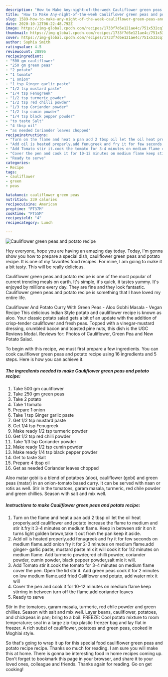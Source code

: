 ```yaml
---
description: "How to Make Any-night-of-the-week Cauliflower green peas and potato recipe"
title: "How to Make Any-night-of-the-week Cauliflower green peas and potato recipe"
slug: 1589-how-to-make-any-night-of-the-week-cauliflower-green-peas-and-potato-recipe
date: 2020-10-12T06:22:48.792Z
image: https://img-global.cpcdn.com/recipes/1733f7d6e121ae4c/751x532cq70/cauliflower-green-peas-and-potato-recipe-recipe-main-photo.jpg
thumbnail: https://img-global.cpcdn.com/recipes/1733f7d6e121ae4c/751x532cq70/cauliflower-green-peas-and-potato-recipe-recipe-main-photo.jpg
cover: https://img-global.cpcdn.com/recipes/1733f7d6e121ae4c/751x532cq70/cauliflower-green-peas-and-potato-recipe-recipe-main-photo.jpg
author: Sophia Smith
ratingvalue: 4.5
reviewcount: 28896
recipeingredient:
- "500 gm cauliflower"
- "250 gm green peas"
- "2 potato"
- "1 tomato"
- "1 onion"
- "1 tsp Ginger garlic paste"
- "1/2 tsp mustard paste"
- "1/4 tsp Fenugreek"
- "1/2 tsp turmeric powder"
- "1/2 tsp red chilli powder"
- "1/3 tsp Coriander powder"
- "1/2 tsp cumin powder"
- "1/4 tsp black pepper powder"
- "to taste Salt"
- "4 tbsp oil"
- "as needed Coriander leaves chopped"
recipeinstructions:
- "Turn on the flame and heat a pan add 2 tbsp oil let the oil heat properly.add cauliflower and potato increase the flame to medium and stir it.fry it 3-4 minutes on medium flame. Keep in between stir it on it turns light golden brown,take it out from the pan keep it aside."
- "Add oil is heated properly.add fenugreek and fry it for few seconds on medium flame.add onion fry it for 2-3 minutes on medium flame.add ginger- garlic paste, mustard paste mix it will cook it for 1/2 minutes on medium flame. Add turmeric powder,red chilli powder, coriander powder, cumin powder, black pepper powder,salt mix it will."
- "Add Tomato stir it.cook the tomato for 3-4 minutes on medium flame cover the pen. Open the lid stir it. Add green peas cook it for 2 minutes on low medium flame.add fried Califlower and potato, add water mix it will"
- "Cover the pen and cook it for 10-12 minutes on medium flame keep stirring in between turn off the flame.add coriander leaves"
- "Ready to serve"
categories:
- Recipe
tags:
- cauliflower
- green
- peas

katakunci: cauliflower green peas 
nutrition: 239 calories
recipecuisine: American
preptime: "PT37M"
cooktime: "PT55M"
recipeyield: "4"
recipecategory: Lunch

---
```



![Cauliflower green peas and potato recipe](https://img-global.cpcdn.com/recipes/1733f7d6e121ae4c/751x532cq70/cauliflower-green-peas-and-potato-recipe-recipe-main-photo.jpg)

Hey everyone, hope you are having an amazing day today. Today, I'm gonna show you how to prepare a special dish, cauliflower green peas and potato recipe. It is one of my favorites food recipes. For mine, I am going to make it a bit tasty. This will be really delicious.

Cauliflower green peas and potato recipe is one of the most popular of current trending meals on earth. It's simple, it's quick, it tastes yummy. It's enjoyed by millions every day. They are fine and they look fantastic. Cauliflower green peas and potato recipe is something that I have loved my entire life.

Cauliflower And Potato Curry With Green Peas - Aloo Gobhi Masala - Vegan Recipe This delicious Indian Style potato and cauliflower recipe is known as aloo. Your classic potato salad gets a bit of an update with the addition of crisp-tender cauliflower and fresh peas. Topped with a vinegar-mustard dressing, crumbled bacon and toasted pine nuts, this dish is the UGC Reviews Modal. Reviews for: Photos of Cauliflower, Green Pea and New Potato Salad.


To begin with this recipe, we must first prepare a few ingredients. You can cook cauliflower green peas and potato recipe using 16 ingredients and 5 steps. Here is how you can achieve it.

<!--inarticleads1-->

##### The ingredients needed to make Cauliflower green peas and potato recipe:

1. Take 500 gm cauliflower
1. Take 250 gm green peas
1. Take 2 potato
1. Take 1 tomato
1. Prepare 1 onion
1. Take 1 tsp Ginger garlic paste
1. Get 1/2 tsp mustard paste
1. Get 1/4 tsp Fenugreek
1. Make ready 1/2 tsp turmeric powder
1. Get 1/2 tsp red chilli powder
1. Take 1/3 tsp Coriander powder
1. Make ready 1/2 tsp cumin powder
1. Make ready 1/4 tsp black pepper powder
1. Get to taste Salt
1. Prepare 4 tbsp oil
1. Get as needed Coriander leaves chopped


Aloo matar gobi is a blend of potatoes (aloo), cauliflower (gobi) and green peas (matar) in an onion-tomato based curry. It can be served with naan or rotis as well. Stir in the tomatoes, garam masala, turmeric, red chile powder and green chillies. Season with salt and mix well. 

<!--inarticleads2-->

##### Instructions to make Cauliflower green peas and potato recipe:

1. Turn on the flame and heat a pan add 2 tbsp oil let the oil heat properly.add cauliflower and potato increase the flame to medium and stir it.fry it 3-4 minutes on medium flame. Keep in between stir it on it turns light golden brown,take it out from the pan keep it aside.
1. Add oil is heated properly.add fenugreek and fry it for few seconds on medium flame.add onion fry it for 2-3 minutes on medium flame.add ginger- garlic paste, mustard paste mix it will cook it for 1/2 minutes on medium flame. Add turmeric powder,red chilli powder, coriander powder, cumin powder, black pepper powder,salt mix it will.
1. Add Tomato stir it.cook the tomato for 3-4 minutes on medium flame cover the pen. Open the lid stir it. Add green peas cook it for 2 minutes on low medium flame.add fried Califlower and potato, add water mix it will
1. Cover the pen and cook it for 10-12 minutes on medium flame keep stirring in between turn off the flame.add coriander leaves
1. Ready to serve


Stir in the tomatoes, garam masala, turmeric, red chile powder and green chillies. Season with salt and mix well. Layer beans, cauliflower, potatoes, and chickpeas in pan; bring to a boil. FREEZE: Cool potato mixture to room temperature; seal in a large zip-top plastic freezer bag and lay flat in freezer. A rich subzi of cauliflower, potatoes and green peas, cooked in Moghlai style. 

So that's going to wrap it up for this special food cauliflower green peas and potato recipe recipe. Thanks so much for reading. I am sure you will make this at home. There is gonna be interesting food in home recipes coming up. Don't forget to bookmark this page in your browser, and share it to your loved ones, colleague and friends. Thanks again for reading. Go on get cooking!
